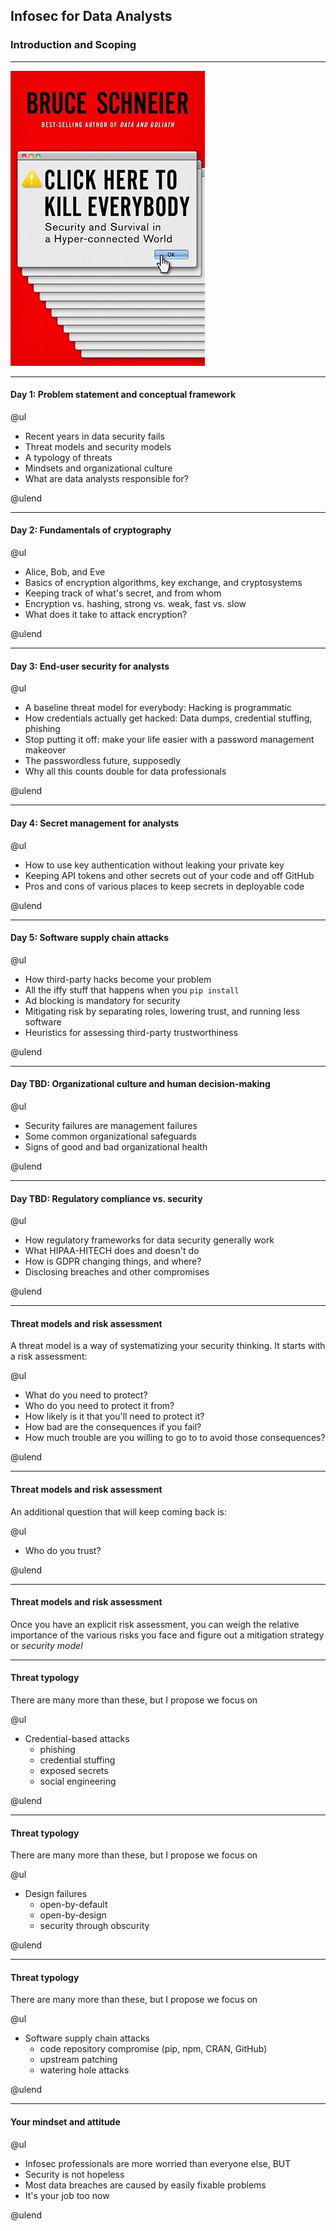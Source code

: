 ## Infosec for Data Analysts

### Introduction and Scoping

---

![click-here](img/click-here.jpg)

---

#### Day 1: Problem statement and conceptual framework

@ul

- Recent years in data security fails
- Threat models and security models
- A typology of threats
- Mindsets and organizational culture
- What are data analysts responsible for?

@ulend

---

#### Day 2: Fundamentals of cryptography

@ul

- Alice, Bob, and Eve
- Basics of encryption algorithms, key exchange, and cryptosystems
- Keeping track of what's secret, and from whom
- Encryption vs. hashing, strong vs. weak, fast vs. slow
- What does it take to attack encryption?

@ulend

---

#### Day 3: End-user security for analysts

@ul

- A baseline threat model for everybody: Hacking is programmatic
- How credentials actually get hacked: Data dumps, credential stuffing, phishing
- Stop putting it off: make your life easier with a password management makeover
- The passwordless future, supposedly
- Why all this counts double for data professionals

@ulend

---

#### Day 4: Secret management for analysts

@ul

- How to use key authentication without leaking your private key
- Keeping API tokens and other secrets out of your code and off GitHub
- Pros and cons of various places to keep secrets in deployable code

@ulend

---

#### Day 5: Software supply chain attacks

@ul

- How third-party hacks become your problem
- All the iffy stuff that happens when you `pip install`
- Ad blocking is mandatory for security
- Mitigating risk by separating roles, lowering trust, and running less software
- Heuristics for assessing third-party trustworthiness

@ulend

---

#### Day TBD: Organizational culture and human decision-making

@ul

- Security failures are management failures
- Some common organizational safeguards
- Signs of good and bad organizational health
    
@ulend

---

#### Day TBD: Regulatory compliance vs. security

@ul

- How regulatory frameworks for data security generally work
- What HIPAA-HITECH does and doesn't do
- How is GDPR changing things, and where?
- Disclosing breaches and other compromises

@ulend

---

#### Threat models and risk assessment

A threat model is a way of systematizing your security thinking. It starts with a risk assessment:

@ul

- What do you need to protect?
- Who do you need to protect it from?
- How likely is it that you'll need to protect it?
- How bad are the consequences if you fail?
- How much trouble are you willing to go to to avoid those consequences?

@ulend

---

#### Threat models and risk assessment

An additional question that will keep coming back is:

@ul

- Who do you trust?

@ulend

---

#### Threat models and risk assessment

Once you have an explicit risk assessment, you can weigh the relative importance
of the various risks you face and figure out a mitigation strategy or *security model*

---

#### Threat typology

There are many more than these, but I propose we focus on

@ul

- Credential-based attacks
    - phishing
    - credential stuffing
    - exposed secrets
    - social engineering
    
@ulend

---

#### Threat typology

There are many more than these, but I propose we focus on

@ul

- Design failures
    - open-by-default
    - open-by-design
    - security through obscurity

@ulend

---

#### Threat typology

There are many more than these, but I propose we focus on

@ul

- Software supply chain attacks
    - code repository compromise (pip, npm, CRAN, GitHub)
    - upstream patching
    - watering hole attacks

@ulend

---

#### Your mindset and attitude

@ul

- Infosec professionals are more worried than everyone else, BUT
- Security is not hopeless
- Most data breaches are caused by easily fixable problems
- It's your job too now

@ulend
